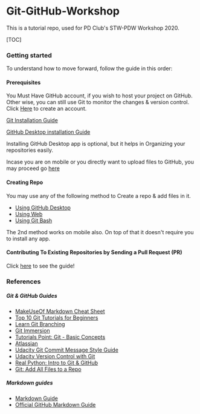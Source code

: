 # Git-GitHub-Workshop

This is a tutorial repo, used for PD Club's STW-PDW Workshop 2020.

[TOC]

### Getting started

To understand how to move forward, follow the guide in this order:

#### Prerequisites

You Must Have GitHub account, if you wish to host your project on GitHub.<br>
Other wise, you can still use Git to monitor the changes & version control.<br>
Click [Here](https://github.com/join?ref_cta=Sign+up&ref_loc=header+logged+out&ref_page=%2F&source=header-home) to create an account.<br>

[Git Installation Guide](/Git_Installation.md)<br>

[GitHub Desktop installation Guide](/GitHub_Desktop_Installation.md)

Installing GitHub Desktop app is optional, but it helps in Organizing your repositories easily.

Incase you are on mobile or you directly want to upload files to GitHub, you may proceed go [here](Creating_Repo-Using_Website_or_Mobile.md)

#### Creating Repo

You may use any of the following method to Create a repo & add files in it.

-  [Using GitHub Desktop](Creating_Repo-Using_Github_Desktop.md)
-  [Using Web](Creating_Repo-Using_Website_or_Mobile.md)
-  [Using Git Bash](Creating_Repo-Using_Git_Bash.md)

The 2nd method works on mobile also. On top of that it doesn't require you to install any app.

#### Contributing To Existing Repositories by Sending a Pull Request (PR)

Click [here](Contributing_To_Existing_Repositories.md) to see the guide!

### References

##### Git & GitHub Guides

-   [MakeUseOf Markdown Cheat Sheet](https://www.makeuseof.com/tag/printable-markdown-cheat-sheet/)
-   [Top 10 Git Tutorials for Beginners](https://www.webfx.com/blog/web-design/git-tutorials-beginners/)
-   [Learn Git Branching](https://learngitbranching.js.org/)
-   [Git Immersion](https://gitimmersion.com/index.html)
-   [Tutorials Point: Git - Basic Concepts](https://www.tutorialspoint.com/git/git_basic_concepts.htm)
-   [Atlassian](https://www.atlassian.com/git/tutorials)
-   [Udacity Git Commit Message Style Guide](https://udacity.github.io/git-styleguide/)
-   [Udacity Version Control with Git](https://www.udacity.com/course/version-control-with-git--ud123)  
-   [Real Python: Intro to Git & GitHub](https://realpython.com/python-git-github-intro/)
-   [Git: Add All Files to a Repo](https://stackabuse.com/git-add-all-files-to-a-repo/)

##### Markdown guides
-   [Markdown Guide](https://www.markdownguide.org)
-   [Official GitHub Markdown Guide](https://guides.github.com/features/mastering-markdown/)
